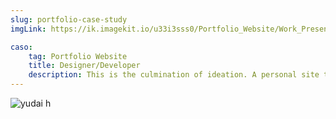 ```yaml
---
slug: portfolio-case-study
imgLink: https://ik.imagekit.io/u33i3sss0/Portfolio_Website/Work_Presentation/telepay_landing_JGKnXx9Fs.png?ik-sdk-version=javascript-1.4.3&updatedAt=1675093268088

caso:
    tag: Portfolio Website
    title: Designer/Developer
    description: This is the culmination of ideation. A personal site that expresses how Yudai works. It is all about creativity, versatility and adaptability.
---
```



<general-info :caso="caso"></general-info>

<img src="https://ik.imagekit.io/u33i3sss0/Portfolio_Website/Work_Presentation/yudai_press_CuVhBTzQr.png?ik-sdk-version=javascript-1.4.3&updatedAt=1677603685166" alt="yudai h"/>

